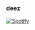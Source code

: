 ### deez
[![Spotify](https://skirrrr.vercel.app/api/spotify)](https://open.spotify.com/user/1xqvh6o24vsr0q5474clizhfo)
